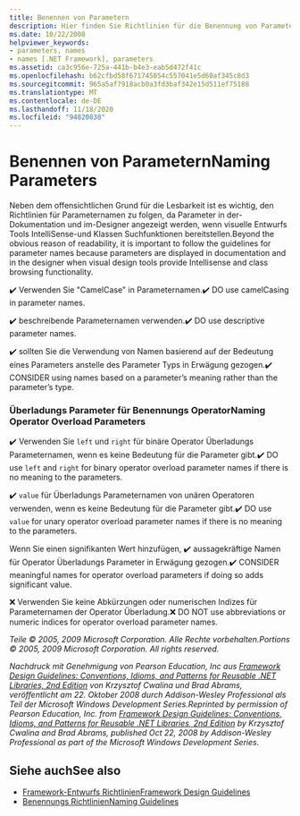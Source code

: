 ```yaml
---
title: Benennen von Parametern
description: Hier finden Sie Richtlinien für die Benennung von Parametern. Verwenden Sie beispielsweise beschreibende Parameternamen & Camel-Schreibweise, & Sie die Benennung basierend auf der Bedeutung anstelle des Typs in Erwägung gezogen.
ms.date: 10/22/2008
helpviewer_keywords:
- parameters, names
- names [.NET Framework], parameters
ms.assetid: ca3c956e-725a-441b-b4e3-eab5d472f41c
ms.openlocfilehash: b62cfbd58f671745054c557041e5d60af345c8d3
ms.sourcegitcommit: 965a5af7918acb0a3fd3baf342e15d511ef75188
ms.translationtype: MT
ms.contentlocale: de-DE
ms.lasthandoff: 11/18/2020
ms.locfileid: "94820838"
---
```

# <a name="naming-parameters"></a><span data-ttu-id="f34c1-104">Benennen von Parametern</span><span class="sxs-lookup"><span data-stu-id="f34c1-104">Naming Parameters</span></span>
<span data-ttu-id="f34c1-105">Neben dem offensichtlichen Grund für die Lesbarkeit ist es wichtig, den Richtlinien für Parameternamen zu folgen, da Parameter in der-Dokumentation und im-Designer angezeigt werden, wenn visuelle Entwurfs Tools IntelliSense-und Klassen Suchfunktionen bereitstellen.</span><span class="sxs-lookup"><span data-stu-id="f34c1-105">Beyond the obvious reason of readability, it is important to follow the guidelines for parameter names because parameters are displayed in documentation and in the designer when visual design tools provide Intellisense and class browsing functionality.</span></span>

 <span data-ttu-id="f34c1-106">✔️ Verwenden Sie "CamelCase" in Parameternamen.</span><span class="sxs-lookup"><span data-stu-id="f34c1-106">✔️ DO use camelCasing in parameter names.</span></span>

 <span data-ttu-id="f34c1-107">✔️ beschreibende Parameternamen verwenden.</span><span class="sxs-lookup"><span data-stu-id="f34c1-107">✔️ DO use descriptive parameter names.</span></span>

 <span data-ttu-id="f34c1-108">✔️ sollten Sie die Verwendung von Namen basierend auf der Bedeutung eines Parameters anstelle des Parameter Typs in Erwägung gezogen.</span><span class="sxs-lookup"><span data-stu-id="f34c1-108">✔️ CONSIDER using names based on a parameter’s meaning rather than the parameter’s type.</span></span>

### <a name="naming-operator-overload-parameters"></a><span data-ttu-id="f34c1-109">Überladungs Parameter für Benennungs Operator</span><span class="sxs-lookup"><span data-stu-id="f34c1-109">Naming Operator Overload Parameters</span></span>
 <span data-ttu-id="f34c1-110">✔️ Verwenden Sie `left` und `right` für binäre Operator Überladungs Parameternamen, wenn es keine Bedeutung für die Parameter gibt.</span><span class="sxs-lookup"><span data-stu-id="f34c1-110">✔️ DO use `left` and `right` for binary operator overload parameter names if there is no meaning to the parameters.</span></span>

 <span data-ttu-id="f34c1-111">✔️ `value` für Überladungs Parameternamen von unären Operatoren verwenden, wenn es keine Bedeutung für die Parameter gibt.</span><span class="sxs-lookup"><span data-stu-id="f34c1-111">✔️ DO use `value` for unary operator overload parameter names if there is no meaning to the parameters.</span></span>

 <span data-ttu-id="f34c1-112">Wenn Sie einen signifikanten Wert hinzufügen, ✔️ aussagekräftige Namen für Operator Überladungs Parameter in Erwägung gezogen.</span><span class="sxs-lookup"><span data-stu-id="f34c1-112">✔️ CONSIDER meaningful names for operator overload parameters if doing so adds significant value.</span></span>

 <span data-ttu-id="f34c1-113">❌ Verwenden Sie keine Abkürzungen oder numerischen Indizes für Parameternamen der Operator Überladung.</span><span class="sxs-lookup"><span data-stu-id="f34c1-113">❌ DO NOT use abbreviations or numeric indices for operator overload parameter names.</span></span>

 <span data-ttu-id="f34c1-114">*Teile © 2005, 2009 Microsoft Corporation. Alle Rechte vorbehalten.*</span><span class="sxs-lookup"><span data-stu-id="f34c1-114">*Portions © 2005, 2009 Microsoft Corporation. All rights reserved.*</span></span>

 <span data-ttu-id="f34c1-115">*Nachdruck mit Genehmigung von Pearson Education, Inc aus [Framework Design Guidelines: Conventions, Idioms, and Patterns for Reusable .NET Libraries, 2nd Edition](https://www.informit.com/store/framework-design-guidelines-conventions-idioms-and-9780321545619) von Krzysztof Cwalina und Brad Abrams, veröffentlicht am 22. Oktober 2008 durch Addison-Wesley Professional als Teil der Microsoft Windows Development Series.*</span><span class="sxs-lookup"><span data-stu-id="f34c1-115">*Reprinted by permission of Pearson Education, Inc. from [Framework Design Guidelines: Conventions, Idioms, and Patterns for Reusable .NET Libraries, 2nd Edition](https://www.informit.com/store/framework-design-guidelines-conventions-idioms-and-9780321545619) by Krzysztof Cwalina and Brad Abrams, published Oct 22, 2008 by Addison-Wesley Professional as part of the Microsoft Windows Development Series.*</span></span>

## <a name="see-also"></a><span data-ttu-id="f34c1-116">Siehe auch</span><span class="sxs-lookup"><span data-stu-id="f34c1-116">See also</span></span>

- [<span data-ttu-id="f34c1-117">Framework-Entwurfs Richtlinien</span><span class="sxs-lookup"><span data-stu-id="f34c1-117">Framework Design Guidelines</span></span>](index.md)
- [<span data-ttu-id="f34c1-118">Benennungs Richtlinien</span><span class="sxs-lookup"><span data-stu-id="f34c1-118">Naming Guidelines</span></span>](naming-guidelines.md)
